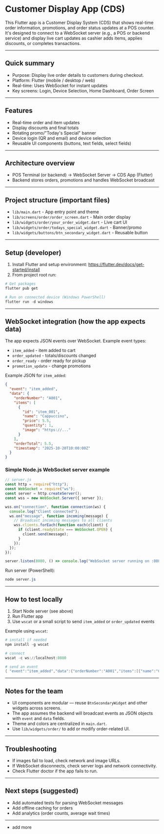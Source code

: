 # Customer Display App (CDS)

This Flutter app is a Customer Display System (CDS) that shows real-time order information, promotions, and order status updates at a POS counter. It's designed to connect to a WebSocket server (e.g., a POS or backend service) and display live cart updates as cashier adds items, applies discounts, or completes transactions.

---

## Quick summary

- Purpose: Display live order details to customers during checkout.
- Platform: Flutter (mobile / desktop / web)
- Real-time: Uses WebSocket for instant updates
- Key screens: Login, Device Selection, Home Dashboard, Order Screen

---

## Features

- Real-time order and item updates
- Display discounts and final totals
- Rotating promo/"Today's Special" banner
- Device login (QR and email) and device selection
- Reusable UI components (buttons, text fields, select fields)

---

## Architecture overview

- POS Terminal (or backend) → WebSocket Server → CDS App (Flutter)
- Backend stores orders, promotions and handles WebSocket broadcast

---

## Project structure (important files)

- `lib/main.dart` - App entry point and theme
- `lib/screens/order/order_screen.dart` - Main order display
- `lib/widgets/order/your_order_widget.dart` - Live cart UI
- `lib/widgets/order/todays_special_widget.dart` - Banner/promo
- `lib/widgets/buttons/btn_secondary_widget.dart` - Reusable button

---

## Setup (developer)

1. Install Flutter and setup environment: https://flutter.dev/docs/get-started/install
2. From project root run:

```powershell
# Get packages
flutter pub get

# Run on connected device (Windows PowerShell)
flutter run -d windows
```

---

## WebSocket integration (how the app expects data)

The app expects JSON events over WebSocket. Example event types:

- `item_added` - item added to cart
- `order_updated` - totals/discounts changed
- `order_ready` - order ready for pickup
- `promotion_update` - change promotions

Example JSON for `item_added`:

```json
{
  "event": "item_added",
  "data": {
    "orderNumber": "A001",
    "items": [
      {
        "id": "item_001",
        "name": "Cappuccino",
        "price": 5.5,
        "quantity": 1,
        "image": "https://..."
      }
    ],
    "orderTotal": 5.5,
    "timestamp": "2025-10-20T10:00:00Z"
  }
}
```

### Simple Node.js WebSocket server example

```js
// server.js
const http = require("http");
const WebSocket = require("ws");
const server = http.createServer();
const wss = new WebSocket.Server({ server });

wss.on("connection", function connection(ws) {
  console.log("Client connected");
  ws.on("message", function incoming(message) {
    // Broadcast incoming messages to all clients
    wss.clients.forEach(function each(client) {
      if (client.readyState === WebSocket.OPEN) {
        client.send(message);
      }
    });
  });
});

server.listen(8080, () => console.log("WebSocket server running on :8080"));
```

Run server (PowerShell):

```powershell
node server.js
```

---

## How to test locally

1. Start Node server (see above)
2. Run Flutter app
3. Use `wscat` or a small script to send `item_added` or `order_updated` events

Example using `wscat`:

```powershell
# install if needed
npm install -g wscat

# connect
wscat -c ws://localhost:8080

# send an event
{ "event":"item_added","data":{"orderNumber":"A001","items":[{"name":"Cappuccino","price":5.5,"quantity":1}]}}
```

---

## Notes for the team

- UI components are modular — reuse `BtnSecondaryWidget` and other widgets across screens.
- The app assumes the backend will broadcast events as JSON objects with `event` and `data` fields.
- Theme and colors are centralized in `main.dart`.
- Use `lib/widgets/order/` to add or modify order-related UI.

---

## Troubleshooting

- If images fail to load, check network and image URLs.
- If WebSocket disconnects, check server logs and network connectivity.
- Check Flutter doctor if the app fails to run.

---

## Next steps (suggested)

- Add automated tests for parsing WebSocket messages
- Add offline caching for orders
- Add analytics (order counts, average wait times)

---

- add more

